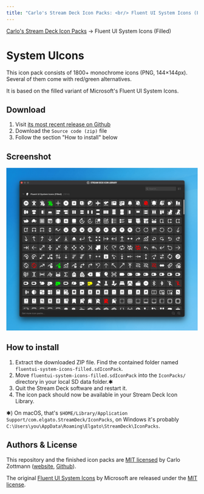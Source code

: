```yaml
---
title: "Carlo's Stream Deck Icon Packs: <br/> Fluent UI System Icons (Filled)"
---
```


<nav>
  <a href="/">Carlo's Stream Deck Icon Packs</a> → Fluent UI System Icons (Filled)
</nav>

# System UIcons

This icon pack consists of 1800+ monochrome icons (PNG, 144×144px). Several of
them come with red/green alternatives.

It is based on the filled variant of Microsoft's Fluent UI System Icons.

## Download

1. Visit [its most recent release on Github](https://github.com/carlo/streamdeck-iconpack-fluentui-system-icons/releases/latest)
1. Download the `Source code (zip)` file
1. Follow the section "How to install" below

## Screenshot

![Screenshot of the Stream Deck Icon Library](./img/screenshot-fluentui-system-icons-filled.png)

## How to install

1. Extract the downloaded ZIP file. Find the contained folder named `fluentui-system-icons-filled.sdIconPack`.
2. Move `fluentui-system-icons-filled.sdIconPack` into the `IconPacks/` directory in your local SD data folder.✱
3. Quit the Stream Deck software and restart it.
4. The icon pack should now be available in your Stream Deck Icon Library.

✱) On macOS, that's `$HOME/Library/Application Support/com.elgato.StreamDeck/IconPacks`,
on Windows it's probably `C:\Users\you\AppData\Roaming\Elgato\StreamDeck\IconPacks`.

## Authors & License

This repository and the finished icon packs are [MIT licensed](LICENSE.md) by
Carlo Zottmann ([website](https://czm.io), [Github](https://github.com/carlo)).

The original [Fluent UI System Icons](https://github.com/microsoft/fluentui-system-icons)
by Microsoft are released under the
[MIT license](https://github.com/microsoft/fluentui-system-icons/blob/master/LICENSE).
